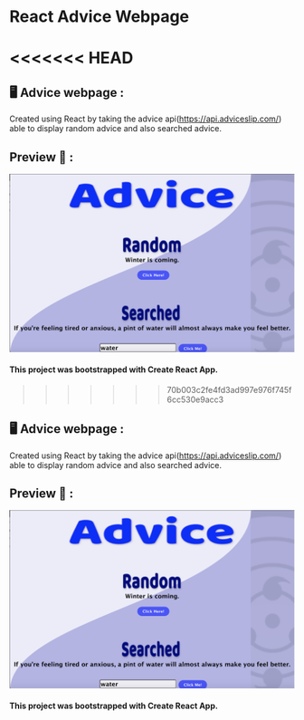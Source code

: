 # React Advice Webpage
<<<<<<< HEAD
=======

## 🖥 Advice webpage :

Created using React by taking the advice api(https://api.adviceslip.com/) able to display random advice and also searched advice.

## Preview 🔎 :

![alt text](https://github.com/JenniferSmith007/React_Advice/blob/main/src/Component/Images/preview.png?raw=true)

#### This project was bootstrapped with Create React App.
>>>>>>> 70b003c2fe4fd3ad997e976f745f6cc530e9acc3

## 🖥 Advice webpage :

Created using React by taking the advice api(https://api.adviceslip.com/) able to display random advice and also searched advice.

## Preview 🔎 :

![alt text](https://github.com/JenniferSmith007/React_Advice/blob/main/src/Component/Images/preview.png?raw=true)

#### This project was bootstrapped with Create React App.
